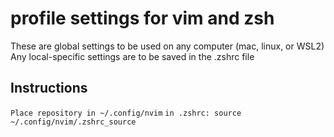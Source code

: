 # profile settings for vim and zsh

These are global settings to be used on any computer (mac, linux, or WSL2)
Any local-specific settings are to be saved in the .zshrc file

## Instructions

` Place repository in ~/.config/nvim `
` in .zshrc: source ~/.config/nvim/.zshrc_source `
